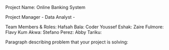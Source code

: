 Project Name: Online Banking System


Project Manager - 
Data Analyst - 


Team Members & Roles:
Hafsah Bala: Coder
Youssef Eshak:
Zaire Fulmore:
Flavy Kum Akwa:
Stefano Perez:
Abby Tariku:

Paragraph describing problem that your project is solving:
